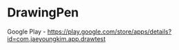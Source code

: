 # DrawingPen
Google Play - https://play.google.com/store/apps/details?id=com.jaeyoungkim.app.drawtest
